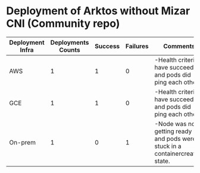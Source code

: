 # Deployment of Arktos without Mizar CNI (Community repo)

Deployment Infra | Deployments Counts | Success | Failures | Comments
--- | --- | --- | --- | ---
AWS | 1 | 1 | 0 |-Health criteria have succeeded and pods did ping each other.
GCE | 1 | 1 | 0 |-Health criteria have succeeded and pods did ping each other.
On-prem | 1 | 0 | 1 |-Node was not getting ready and pods were stuck in a containercreating state.
